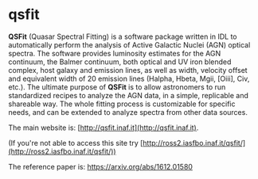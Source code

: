 # qsfit



**QSFit** (Quasar Spectral Fitting) is a software package written in
IDL to automatically perform the analysis of Active Galactic Nuclei
(AGN) optical spectra. The software provides luminosity estimates for
the AGN continuum, the Balmer continuum, both optical and UV iron
blended complex, host galaxy and emission lines, as well as width,
velocity offset and equivalent width of 20 emission lines (Halpha,
Hbeta, Mgii, [Oiii], Civ, etc.).  The ultimate purpose of **QSFit** is
to allow astronomers to run standardized recipes to analyze the AGN
data, in a simple, replicable and shareable way. The whole fitting
process is customizable for specific needs, and can be extended to
analyze spectra from other data sources.

The main website is: [http://qsfit.inaf.it](http://qsfit.inaf.it).

(If you're not able to access this site try [http://ross2.iasfbo.inaf.it/qsfit/](http://ross2.iasfbo.inaf.it/qsfit/))

The reference paper is: https://arxiv.org/abs/1612.01580

